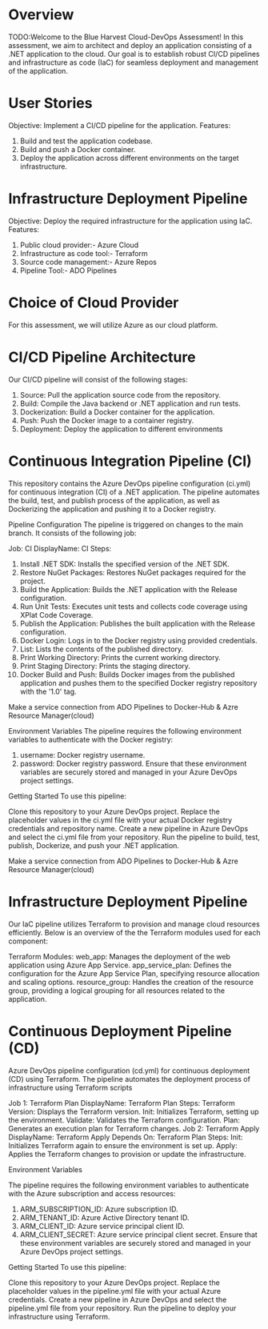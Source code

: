 # Overview
TODO:Welcome to the Blue Harvest Cloud-DevOps Assessment! In this assessment, we aim to architect and deploy an application consisting of a .NET application to the cloud. Our goal is to establish robust CI/CD pipelines and infrastructure as code (IaC) for seamless deployment and management of the application.

# User Stories
Objective: Implement a CI/CD pipeline for the application.
Features:
1. Build and test the application codebase.
2. Build and push a Docker container.
3. Deploy the application across different environments on the target infrastructure.

# Infrastructure Deployment Pipeline
Objective: Deploy the required infrastructure for the application using IaC.
Features:
1. Public cloud provider:- Azure Cloud
2. Infrastructure as code tool:- Terraform
3. Source code management:- Azure Repos
4. Pipeline Tool:- ADO Pipelines


# Choice of Cloud Provider
For this assessment, we will utilize Azure as our cloud platform. 

# CI/CD Pipeline Architecture
Our CI/CD pipeline will consist of the following stages:

1. Source: Pull the application source code from the repository.
2. Build: Compile the Java backend or .NET application and run tests.
3. Dockerization: Build a Docker container for the application.
4. Push: Push the Docker image to a container registry.
5. Deployment: Deploy the application to different environments

# Continuous Integration Pipeline (CI)
This repository contains the Azure DevOps pipeline configuration (ci.yml) for continuous integration (CI) of a .NET application. The pipeline automates the build, test, and publish process of the application, as well as Dockerizing the application and pushing it to a Docker registry.

Pipeline Configuration
The pipeline is triggered on changes to the main branch. It consists of the following job:

Job: CI
DisplayName: CI
Steps:
  1. Install .NET SDK: Installs the specified version of the .NET SDK.
  2. Restore NuGet Packages: Restores NuGet packages required for the project.
  3. Build the Application: Builds the .NET application with the Release configuration.
  4. Run Unit Tests: Executes unit tests and collects code coverage using XPlat Code Coverage.
  5. Publish the Application: Publishes the built application with the Release configuration.
  6. Docker Login: Logs in to the Docker registry using provided credentials.
  7. List: Lists the contents of the published directory.
  8. Print Working Directory: Prints the current working directory.
  9. Print Staging Directory: Prints the staging directory.
  10. Docker Build and Push: Builds Docker images from the published application and pushes them to the specified Docker registry repository with the '1.0' tag.


Make a service connection from ADO Pipelines to Docker-Hub & Azre Resource Manager(cloud)


Environment Variables
The pipeline requires the following environment variables to authenticate with the Docker registry:

1. username: Docker registry username.
2. password: Docker registry password.
Ensure that these environment variables are securely stored and managed in your Azure DevOps project settings.

Getting Started
To use this pipeline:

Clone this repository to your Azure DevOps project.
Replace the placeholder values in the ci.yml file with your actual Docker registry credentials and repository name.
Create a new pipeline in Azure DevOps and select the ci.yml file from your repository.
Run the pipeline to build, test, publish, Dockerize, and push your .NET application.

Make a service connection from ADO Pipelines to Docker-Hub & Azre Resource Manager(cloud)

# Infrastructure Deployment Pipeline
Our IaC pipeline utilizes Terraform to provision and manage cloud resources efficiently. Below is an overview of the  the Terraform modules used for each component:

Terraform Modules:
web_app: Manages the deployment of the web application using Azure App Service.
app_service_plan: Defines the configuration for the Azure App Service Plan, specifying resource allocation and scaling options.
resource_group: Handles the creation of the resource group, providing a logical grouping for all resources related to the application.

# Continuous Deployment Pipeline (CD)

Azure DevOps pipeline configuration (cd.yml) for continuous deployment (CD) using Terraform. The pipeline automates the deployment process of infrastructure using Terraform scripts

Job 1: Terraform Plan
DisplayName: Terraform Plan
Steps:
Terraform Version: Displays the Terraform version.
Init: Initializes Terraform, setting up the environment.
Validate: Validates the Terraform configuration.
Plan: Generates an execution plan for Terraform changes.
Job 2: Terraform Apply
DisplayName: Terraform Apply
Depends On: Terraform Plan
Steps:
Init: Initializes Terraform again to ensure the environment is set up.
Apply: Applies the Terraform changes to provision or update the infrastructure.


Environment Variables

The pipeline requires the following environment variables to authenticate with the Azure subscription and access resources:

1. ARM_SUBSCRIPTION_ID: Azure subscription ID.
2. ARM_TENANT_ID: Azure Active Directory tenant ID.
3. ARM_CLIENT_ID: Azure service principal client ID.
4. ARM_CLIENT_SECRET: Azure service principal client secret.
Ensure that these environment variables are securely stored and managed in your Azure DevOps project settings.

Getting Started
To use this pipeline:

Clone this repository to your Azure DevOps project.
Replace the placeholder values in the pipeline.yml file with your actual Azure credentials.
Create a new pipeline in Azure DevOps and select the pipeline.yml file from your repository.
Run the pipeline to deploy your infrastructure using Terraform.